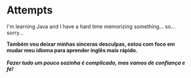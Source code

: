 # Attempts
 I'm learning Java and I have a hard time memorizing something... so... sorry... <br>


<b> Também vou deixar minhas sinceras desculpas, estou com foco em mudar meu idioma para aprender inglês mais rápido. </b>
 <br>
  <br>
<b><i>Fazer tudo um pouco sozinha é complicado, mas vamos de confiança e fé! </i></b>
